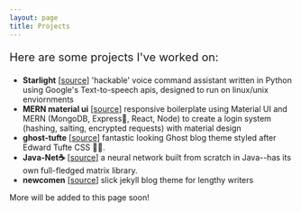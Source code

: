 ```yaml
---
layout: page
title: Projects
---
```


<p style="font-size:1.25rem">Here are some projects I've worked on:</p>

- **Starlight** [[source](https://github.com/dannydenenberg/Starlight)] 'hackable' voice command assistant written in Python using Google's Text-to-speech apis, designed to run on linux/unix enviornments
- **MERN material ui** [[source](https://github.com/dannydenenberg/Material-ui-MERN-boilerplate)] responsive boilerplate using Material UI and MERN (MongoDB, Express🚉, React, Node) to create a login system (hashing, salting, encrypted requests) with material design
- **ghost-tufte** [[source](https://github.com/dannydenenberg/ghost-tufte)] fantastic looking Ghost blog theme styled after Edward Tufte CSS 👩‍🎨.
- **Java-Net☕️** [[source](https://github.com/dannydenenberg/simple_nn_in_java)] a neural network built from scratch in Java--has its own full-fledged matrix library.
- **newcomen** [[source](https://github.com/dannydenenberg/newcomen)] slick jekyll blog theme for lengthy writers


More will be added to this page soon!
